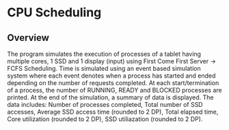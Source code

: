 # CPU Scheduling

## Overview
<p>
The program simulates the execution of processes of a tablet having multiple cores, 1 SSD and 1 display (input) using First Come First Server -> FCFS Scheduling. Time is simulated using an event based simulation system where each event denotes when a process has started and ended depending on the number of requests completed. At each start/termination of a process, the number of RUNNING, READY and BLOCKED processes are printed. At the end of the simulation, a summary of data is displayed. The data includes: Number of processes completed, Total number of SSD accesses, Average SSD access time (rounded to 2 DP), Total elapsed time, Core utilization (rounded to 2 DP), SSD utiliazation (rounded to 2 DP).
</p>
